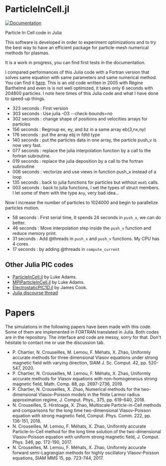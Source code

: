 # ParticleInCell.jl

[![Documentation](https://github.com/juliavlasov/ParticleInCell.jl/workflows/Documentation/badge.svg)](https://juliavlasov.github.io/ParticleInCell.jl/dev)

Particle In Cell code in Julia

This software is developed in order to experiment optimizations and to try the best way to have an efficient package for particle-mesh numerical methods for plasmas.

It is a work in progress, you can find first tests in the documentation.

I compared performances of this Julia code with a Fortran version that 
solves same equation with same parameters and same numerical method.
You can find it [here](https://github.com/pnavaro/vm_nonunif). This is an old code written in 2005 with Régine Barthelmé and even is is not well optimized, it takes only 6 seconds with 204800 particles. I note here times of this Julia code and what I have done to speed-up things.

- 323 seconds : First version 
- 303 seconds : Use julia -O3 --check-bounds=no
- 302 seconds : change shape of positions and velocities arrays for particles
- 156 seconds : Regroup ex, ey, and bz in a same array eb(3,nx,ny)
- 176 seconds : put the array ebj in fdtd type
- 140 seconds : put the particles data in one array, the particle push_v is now very fast.
- 077 seconds : replace the julia interpolation function by a call to the fortran subroutine.
- 019 seconds : replace the julia deposition by a call to the fortran subroutine
- 006 seconds : vectorize and use views in function push_x instead of a loop
- 135 seconds : back to julia functions for particles but without `mod1` calls.
- 003 seconds : back to julia functions, I set the types of struct members. I let some of them with the type `Any`, very bad idea...

Now I increase the number of particles to 1024000 and begin to parallelize particles motion.

- 58 seconds : First serial time, It spends 24 seconds in `push_x`, we can do better.
- 46 seconds : Move interpolation step inside the `push_v` function and reduce memory print. 
- 31 seconds : Add @threads in `push_x` and `push_v` functions. My CPU has 4 cores.
- 17 seconds : by adding @threads in `compute_current`

## Other Julia PIC codes 

- [ParticleInCell.jl](https://github.com/adamslc/ParticleInCell.jl) by Luke Adams.
- [MPIParticleInCell.jl](https://github.com/adamslc/MPIParticleInCell.jl) by Luke Adams.
- [ElectrostaticPIC1D.jl](https://github.com/jwscook/ElectrostaticPIC1D.jl) by James Cook.
- [Julia discourse thread](https://discourse.julialang.org/t/pic-particle-in-cell-space-charge-tracking-simulation/)


# Papers

The simulations in the following papers have been made with this code. Some of them are implemented in FORTRAN translated in Julia. Both codes are in the repository. The interface and code are messy, sorry for that. Don't hésitate to contact me or use the discussion tab.

- P. Chartier, N. Crouseilles, M. Lemou, F. Méhats, X. Zhao, Uniformly accurate methods for three dimensional Vlasov equations under strong magnetic field with varying direction, SIAM J. Sc. Comput. 42, pp. 520-547, 2020.
- P. Chartier, N. Crouseilles, M. Lemou, F. Méhats, X. Zhao, Uniformly accurate methods for Vlasov equations with non-homogeneous strong magnetic field, Math. Comp. 88, pp. 2697-2736, 2019.
- P. Chartier, N. Crouseilles, X. Zhao, Numerical methods for the two-dimensional Vlasov-Poisson models in the finite Larmor radius approximation regime, J. Comput. Phys., 375, pp. 619-640, 2018.
- N. Crouseilles, S. Hirstoaga, X. Zhao, Multiscale Particle-in-Cell methods and comparisons for the long time two-dimensional Vlasov-Poisson equation with strong magnetic field, Comput. Phys. Comm. 222, pp. 136-151, 2018.
- N. Crouseilles, M. Lemou, F. Méhats, X. Zhao, Uniformly accurate Particle-In-Cell method for the long time solution of the two-dimensional Vlasov-Poisson equation with uniform strong magnetic field, J. Comput. Phys. 346, pp. 172-190, 2017.
- N. Crouseilles, M. Lemou, F. Méhats, X. Zhao, Uniformly accurate forward semi-Lagrangian methods for highly oscillatory Vlasov-Poisson equations, SIAM MMS 15, pp. 723-744, 2017.
